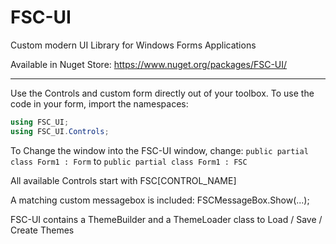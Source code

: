 # FSC-UI
Custom modern UI Library for Windows Forms Applications

Available in Nuget Store: https://www.nuget.org/packages/FSC-UI/

---

Use the Controls and custom form directly out of your toolbox. 
To use the code in your form, import the namespaces: 

```cs
using FSC_UI;
using FSC_UI.Controls;
```

To Change the window into the FSC-UI window, change:
`public partial class Form1 : Form` to `public partial class Form1 : FSC`

All available Controls start with FSC[CONTROL_NAME]

A matching custom messagebox is included: FSCMessageBox.Show(...);

FSC-UI contains a ThemeBuilder and a ThemeLoader class to Load / Save / Create Themes
